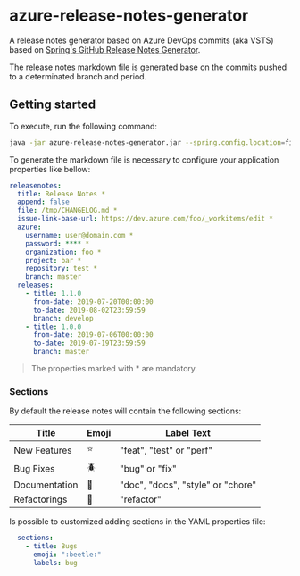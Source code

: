 # azure-release-notes-generator

A release notes generator based on Azure DevOps commits (aka VSTS) based on [Spring's GitHub Release Notes Generator][github-generator].

The release notes markdown file is generated base on the commits pushed to a determinated branch and period.

## Getting started

To execute, run the following command:

```bash
java -jar azure-release-notes-generator.jar --spring.config.location=file:///tmp/dev/application.yml
```

To generate the markdown file is necessary to configure your application properties like bellow:

```yml
releasenotes:
  title: Release Notes *
  append: false
  file: /tmp/CHANGELOG.md *
  issue-link-base-url: https://dev.azure.com/foo/_workitems/edit *
  azure:
    username: user@domain.com *
    password: **** *
    organization: foo *
    project: bar *
    repository: test *
    branch: master
  releases:
    - title: 1.1.0
      from-date: 2019-07-20T00:00:00
      to-date: 2019-08-02T23:59:59
      branch: develop
    - title: 1.0.0
      from-date: 2019-07-06T00:00:00
      to-date: 2019-07-19T23:59:59
      branch: master
```

> The properties marked with * are mandatory.

### Sections

By default the release notes will contain the following sections:

|Title|Emoji|Label Text|
|---|---|---|
|New Features|:star:|"feat", "test" or "perf"|
|Bug Fixes|:beetle:|"bug" or "fix"|
|Documentation|:notebook_with_decorative_cover:|"doc", "docs", "style" or "chore"|
|Refactorings|:wrench:|"refactor"|

Is possible to customized adding sections in the YAML properties file:

```yml
  sections:
    - title: Bugs
      emoji: ":beetle:"
      labels: bug
```

[github-generator]: https://github.com/spring-io/github-release-notes-generator